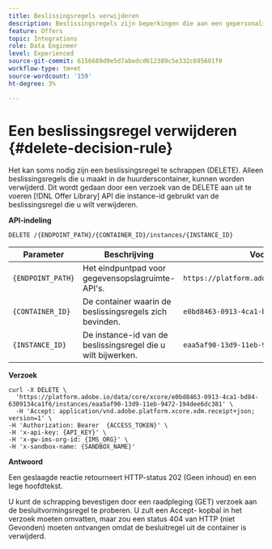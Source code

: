 ```yaml
---
title: Beslissingsregels verwijderen
description: Beslissingsregels zijn beperkingen die aan een gepersonaliseerd aanbod worden toegevoegd en die op een profiel worden toegepast om te bepalen of het in aanmerking komt voor een aanbieding.
feature: Offers
topic: Integrations
role: Data Engineer
level: Experienced
source-git-commit: 6156689d9e5d7abedcd612389c5e332c695601f0
workflow-type: tm+mt
source-wordcount: '159'
ht-degree: 3%

---
```



# Een beslissingsregel verwijderen {#delete-decision-rule}

Het kan soms nodig zijn een beslissingsregel te schrappen (DELETE). Alleen beslissingsregels die u maakt in de huurderscontainer, kunnen worden verwijderd. Dit wordt gedaan door een verzoek van de DELETE aan uit te voeren [!DNL Offer Library] API die instance-id gebruikt van de beslissingsregel die u wilt verwijderen.

**API-indeling**

```http
DELETE /{ENDPOINT_PATH}/{CONTAINER_ID}/instances/{INSTANCE_ID}
```

| Parameter | Beschrijving | Voorbeeld |
| --------- | ----------- | ------- |
| `{ENDPOINT_PATH}` | Het eindpuntpad voor gegevensopslagruimte-API&#39;s. | `https://platform.adobe.io/data/core/xcore/` |
| `{CONTAINER_ID}` | De container waarin de beslissingsregels zich bevinden. | `e0bd8463-0913-4ca1-bd84-6309134ca1f6` |
| `{INSTANCE_ID}` | De instance-id van de beslissingsregel die u wilt bijwerken. | `eaa5af90-13d9-11eb-9472-194dee6dc381` |

**Verzoek**

```shell
curl -X DELETE \
  'https://platform.adobe.io/data/core/xcore/e0bd8463-0913-4ca1-bd84-6309134ca1f6/instances/eaa5af90-13d9-11eb-9472-194dee6dc381' \
  -H 'Accept: application/vnd.adobe.platform.xcore.xdm.receipt+json; version=1' \
-H 'Authorization: Bearer  {ACCESS_TOKEN}' \
-H 'x-api-key: {API_KEY}' \
-H 'x-gw-ims-org-id: {IMS_ORG}' \
-H 'x-sandbox-name: {SANDBOX_NAME}'
```

**Antwoord**

Een geslaagde reactie retourneert HTTP-status 202 (Geen inhoud) en een lege hoofdtekst.

U kunt de schrapping bevestigen door een raadpleging (GET) verzoek aan de besluitvormingsregel te proberen. U zult een Accept- kopbal in het verzoek moeten omvatten, maar zou een status 404 van HTTP (niet Gevonden) moeten ontvangen omdat de besluitregel uit de container is verwijderd.
